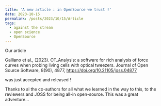 ```yaml
---
title: 'A new article : in OpenSource we trust !'
date: 2023-10-15
permalink: /posts/2023/10/15/Article
tags:
  - against the stream
  - open science
  - OpenSource
---
```


Our article

Galliano et al., (2023). OT_Analysis: a software for rich analysis of force curves when probing living cells with optical tweezers. Journal of Open Source Software, 8(90), 4877, https://doi.org/10.21105/joss.04877

was just accepted and released !

Thanks to al the co-authors for all what we learned in the way to this, to the reviewers and JOSS for being all-in open-source. This was a great adventure…